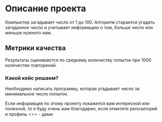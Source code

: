 # Описание проекта
Компьютер загадывает число от 1 до 100.
Алгоритм старается угадать загаданное число и учитывает информацию о том, больше число или меньше нужного нам.

## Метрики качества
Результаты оцениваются по среднему количеству попыток при 1000 количестве повторений.

### Какой кейс решаем?
Необходимо написать программу, которая угадывает число за минимальное число попыток.

Если информация по этому проекту покажется вам интересной или полезной, то я буду очень вам благодарен, если отметите репозиторий и профиль ⭐️⭐️⭐️ - дами